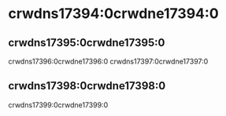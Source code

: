 # crwdns17394:0crwdne17394:0

## crwdns17395:0crwdne17395:0

crwdns17396:0crwdne17396:0 crwdns17397:0crwdne17397:0

## crwdns17398:0crwdne17398:0

crwdns17399:0crwdne17399:0